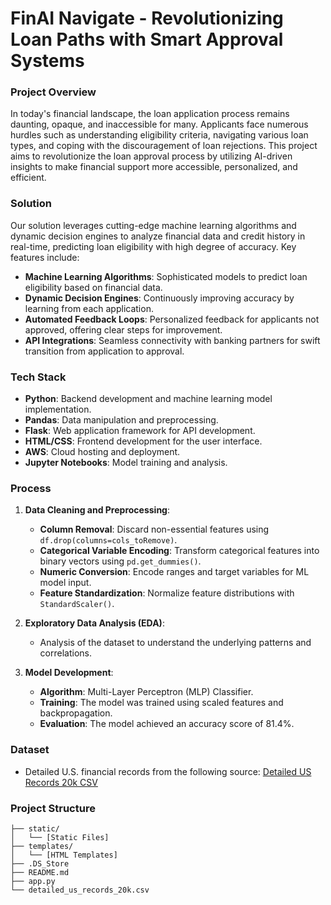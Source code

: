 # FinAI Navigate - Revolutionizing Loan Paths with Smart Approval Systems

### Project Overview
In today's financial landscape, the loan application process remains daunting, opaque, and inaccessible for many. Applicants face numerous hurdles such as understanding eligibility criteria, navigating various loan types, and coping with the discouragement of loan rejections. This project aims to revolutionize the loan approval process by utilizing AI-driven insights to make financial support more accessible, personalized, and efficient.

### Solution
Our solution leverages cutting-edge machine learning algorithms and dynamic decision engines to analyze financial data and credit history in real-time, predicting loan eligibility with high degree of accuracy. Key features include:

- **Machine Learning Algorithms**: Sophisticated models to predict loan eligibility based on financial data.
- **Dynamic Decision Engines**: Continuously improving accuracy by learning from each application.
- **Automated Feedback Loops**: Personalized feedback for applicants not approved, offering clear steps for improvement.
- **API Integrations**: Seamless connectivity with banking partners for swift transition from application to approval.

### Tech Stack
- **Python**: Backend development and machine learning model implementation.
- **Pandas**: Data manipulation and preprocessing.
- **Flask**: Web application framework for API development.
- **HTML/CSS**: Frontend development for the user interface.
- **AWS**: Cloud hosting and deployment.
- **Jupyter Notebooks**: Model training and analysis.

### Process

1. **Data Cleaning and Preprocessing**:
    - **Column Removal**: Discard non-essential features using `df.drop(columns=cols_toRemove)`.
    - **Categorical Variable Encoding**: Transform categorical features into binary vectors using `pd.get_dummies()`.
    - **Numeric Conversion**: Encode ranges and target variables for ML model input.
    - **Feature Standardization**: Normalize feature distributions with `StandardScaler()`.

2. **Exploratory Data Analysis (EDA)**:
    - Analysis of the dataset to understand the underlying patterns and correlations.

3. **Model Development**:
    - **Algorithm**: Multi-Layer Perceptron (MLP) Classifier.
    - **Training**: The model was trained using scaled features and backpropagation.
    - **Evaluation**: The model achieved an accuracy score of 81.4%.

### Dataset
- Detailed U.S. financial records from the following source:
  [Detailed US Records 20k CSV](https://loandata2020.s3.us-west-1.amazonaws.com/detailed_us_records_20k.csv)

### Project Structure

```plaintext
├── static/
│   └── [Static Files]
├── templates/
│   └── [HTML Templates]
├── .DS_Store
├── README.md
├── app.py
└── detailed_us_records_20k.csv
